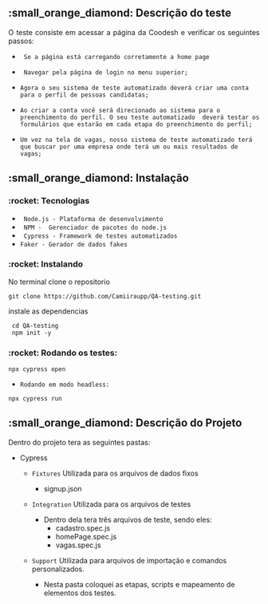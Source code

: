 <h2> :small_orange_diamond: Descrição do teste </h2>
<p align="justify"> O teste consiste em acessar a página da Coodesh e verificar os seguintes passos: </p>
 
- ` Se a página está carregando corretamente a home page`

- ` Navegar pela página de login no menu superior;`

- `Agora o seu sistema de teste automatizado deverá criar uma conta para o perfil de pessoas candidatas;`

- `Ao criar a conta você será direcionado ao sistema para o preenchimento do perfil. O seu teste automatizado 
deverá testar os formulários que estarão em cada etapa do preenchimento do perfil;`

- `Um vez na tela de vagas, nosso sistema de teste automatizado terá que buscar por uma empresa onde terá um
ou mais resultados de vagas;`

<h2> :small_orange_diamond: Instalação </h2>
<h3 align="justify" >:rocket: Tecnologias </h3>

- ` Node.js - Plataforma de desenvolvimento`
- ` NPM -  Gerenciador de pacotes do node.js`
- ` Cypress - Framework de testes automatizados`
- `Faker - Gerador de dados fakes`

<h3 align="justify" >:rocket: Instalando </h3>
<p align="justify">No terminal clone o repositorio  </p>

```
git clone https://github.com/Camiiraupp/QA-testing.git
```

<p align="justify">instale as dependencias </p>

```
 cd QA-testing
 npm init -y
```


<h3 align="justify" >:rocket: Rodando os testes:</h3>

```
npx cypress open
```


 - `Rodando em modo headless:`
 
```
npx cypress run
```




<h2> :small_orange_diamond: Descrição do Projeto </h2>

<p align="justify"> Dentro do projeto tera as seguintes pastas: </p>

- Cypress

  - `Fixtures` Utilizada para os arquivos de dados fixos

    - signup.json

  - `Integration` Utilizada para os arquivos de testes
    - Dentro dela tera três arquivos de teste, sendo eles:
      - cadastro.spec.js
      - homePage.spec.js
      - vagas.spec.js
  - `Support` Utilizada para arquivos de importação e comandos personalizados.
    - Nesta pasta coloquei as etapas, scripts e mapeamento de elementos dos testes.
